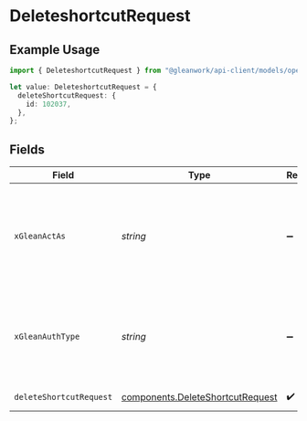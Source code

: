 # DeleteshortcutRequest

## Example Usage

```typescript
import { DeleteshortcutRequest } from "@gleanwork/api-client/models/operations";

let value: DeleteshortcutRequest = {
  deleteShortcutRequest: {
    id: 102037,
  },
};
```

## Fields

| Field                                                                                                                    | Type                                                                                                                     | Required                                                                                                                 | Description                                                                                                              |
| ------------------------------------------------------------------------------------------------------------------------ | ------------------------------------------------------------------------------------------------------------------------ | ------------------------------------------------------------------------------------------------------------------------ | ------------------------------------------------------------------------------------------------------------------------ |
| `xGleanActAs`                                                                                                            | *string*                                                                                                                 | :heavy_minus_sign:                                                                                                       | Email address of a user on whose behalf the request is intended to be made (should be non-empty only for global tokens). |
| `xGleanAuthType`                                                                                                         | *string*                                                                                                                 | :heavy_minus_sign:                                                                                                       | Auth type being used to access the endpoint (should be non-empty only for global tokens).                                |
| `deleteShortcutRequest`                                                                                                  | [components.DeleteShortcutRequest](../../models/components/deleteshortcutrequest.md)                                     | :heavy_check_mark:                                                                                                       | DeleteShortcut request                                                                                                   |